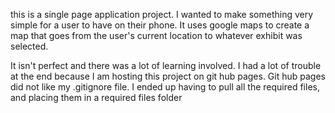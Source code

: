 this is a single page application project. I wanted to make something very simple for a user to have on their phone. It uses google maps to create a map that goes from the user's current location to whatever exhibit was selected.

It isn't perfect and there was a lot of learning involved. I had a lot of trouble at the end because I am hosting this project on git hub pages. Git hub pages did not like my .gitignore file. I ended up having to pull all the required files, and placing them in a required files folder
